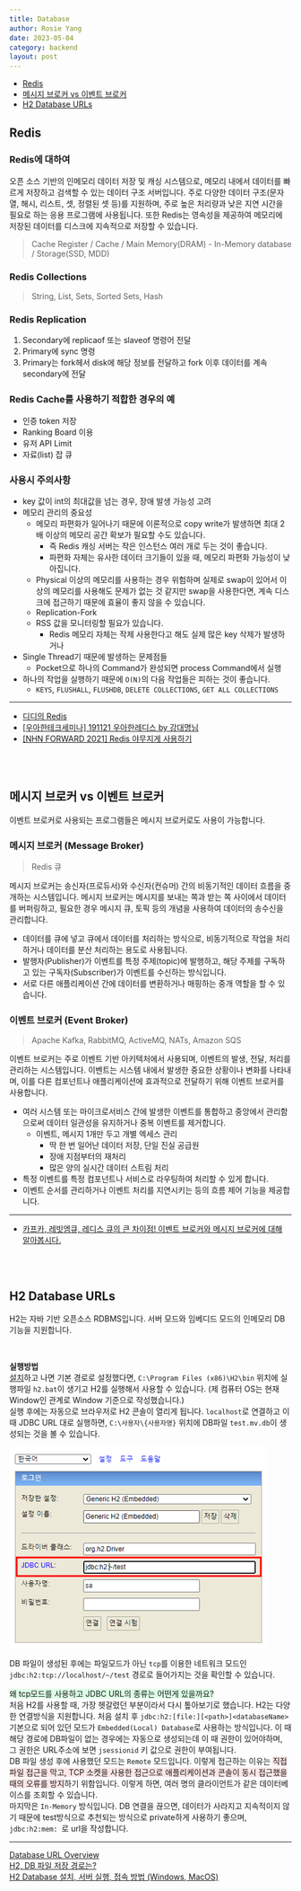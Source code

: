 ```yaml
---
title: Database
author: Rosie Yang
date: 2023-05-04
category: backend
layout: post
---
```


+ [Redis](/backend/2023/05/04/Database.html#redis)
+ [메시지 브로커 vs 이벤트 브로커](/backend/2023/05/04/Database.html#메시지-브로커-vs-이벤트-브로커)
+ [H2 Database URLs](/backend/2023/05/04/Database.html#h2-database-urls)

## Redis
### Redis에 대하여
오픈 소스 기반의 인메모리 데이터 저장 및 캐싱 시스템으로, 메모리 내에서 데이터를 빠르게 저장하고 검색할 수 있는 데이터 구조 서버입니다. 주로 다양한 데이터 구조(문자열, 해시, 리스트, 셋, 정렬된 셋 등)를 지원하며, 주로 높은 처리량과 낮은 지연 시간을 필요로 하는 응용 프로그램에 사용됩니다. 또한 Redis는 영속성을 제공하여 메모리에 저장된 데이터를 디스크에 지속적으로 저장할 수 있습니다.
> Cache Register / Cache / Main Memory(DRAM) - In-Memory database / Storage(SSD, MDD)  

### Redis Collections
> String, List, Sets, Sorted Sets, Hash  

### Redis Replication
1. Secondary에 replicaof 또는 slaveof 명령어 전달
2. Primary에 sync 명령
3. Primary는 fork헤서 disk에 해당 정보를 전달하고 fork 이후 데이터를 계속 secondary에 전달

### Redis Cache를 사용하기 적합한 경우의 예
+ 인증 token 저장
+ Ranking Board 이용
+ 유저 API Limit
+ 자료(list) 잡 큐

### 사용시 주의사항
+ key 값이 int의 최대값을 넘는 경우, 장애 발생 가능성 고려
+ 메모리 관리의 중요성
  + 메모리 파편화가 일어나기 때문에 이론적으로 copy write가 발생하면 최대 2배 이상의 메모리 공간 확보가 필요할 수도 있습니다.
    + 즉 Redis 캐싱 서버는 작은 인스턴스 여러 개로 두는 것이 좋습니다.
    + 파편화 자체는 유사한 데이터 크기들이 있을 때, 메모리 파편화 가능성이 낮아집니다.
  + Physical 이상의 메모리를 사용하는 경우 위험하며 실제로 swap이 있어서 이상의 메모리를 사용해도 문제가 없는 것 같지만 swap을 사용한다면, 계속 디스크에 접근하기 때문에 효율이 좋지 않을 수 있습니다.
  + Replication-Fork
  + RSS 값을 모니터링할 필요가 있습니다.
    + Redis 메모리 자체는 작제 사용한다고 해도 실제 많은 key 삭제가 발생하거나 
+ Single Thread기 때문에 발생하는 문제점들
  + Pocket으로 하나의 Command가 완성되면 process Command에서 실행
 + 하나의 작업을 실행하기 때문에 ```O(N)```의 다음 작업들은 피하는 것이 좋습니다.
    + ```KEYS```, ```FLUSHALL```, ```FLUSHDB```, ```DELETE COLLECTIONS```, ```GET ALL COLLECTIONS```

****
+ [디디의 Redis](https://www.youtube.com/watch?v=Gimv7hroM8A&ab_channel=%EC%9A%B0%EC%95%84%ED%95%9C%ED%85%8C%ED%81%AC)  
+ [[우아한테크세미나] 191121 우아한레디스 by 강대명님](https://www.youtube.com/watch?v=mPB2CZiAkKM&ab_channel=%EC%9A%B0%EC%95%84%ED%95%9C%ED%85%8C%ED%81%AC)  
+ [[NHN FORWARD 2021] Redis 야무지게 사용하기](https://www.youtube.com/watch?v=92NizoBL4uA&ab_channel=NHNCloud)  

<br><br>

## 메시지 브로커 vs 이벤트 브로커
이벤트 브로커로 사용되는 프로그램들은 메시지 브로커로도 사용이 가능합니다.

### 메시지 브로커 (Message Broker)
> Redis 큐

메시지 브로커는 송신자(프로듀서)와 수신자(컨슈머) 간의 비동기적인 데이터 흐름을 중개하는 시스템입니다. 메시지 브로커는 메시지를 보내는 쪽과 받는 쪽 사이에서 데이터를 버퍼링하고, 필요한 경우 메시지 큐, 토픽 등의 개념을 사용하여 데이터의 송수신을 관리합니다.  
+ 데이터를 큐에 넣고 큐에서 데이터를 처리하는 방식으로, 비동기적으로 작업을 처리하거나 데이터를 분산 처리하는 용도로 사용됩니다.
+ 발행자(Publisher)가 이벤트를 특정 주제(topic)에 발행하고, 해당 주제를 구독하고 있는 구독자(Subscriber)가 이벤트를 수신하는 방식입니다.
+ 서로 다른 애플리케이션 간에 데이터를 변환하거나 매핑하는 중개 역할을 할 수 있습니다.

### 이벤트 브로커 (Event Broker)
> Apache Kafka, RabbitMQ, ActiveMQ, NATs, Amazon SQS

이벤트 브로커는 주로 이벤트 기반 아키텍처에서 사용되며, 이벤트의 발생, 전달, 처리를 관리하는 시스템입니다. 이벤트는 시스템 내에서 발생한 중요한 상황이나 변화를 나타내며, 이를 다른 컴포넌트나 애플리케이션에 효과적으로 전달하기 위해 이벤트 브로커를 사용합니다.  
+ 여러 시스템 또는 마이크로서비스 간에 발생한 이벤트를 통합하고 중앙에서 관리함으로써 데이터 일관성을 유지하거나 중복 이벤트를 제거합니다.
  + 이벤트, 메시지 1개만 두고 개별 엑세스 관리
    + 딱 한 번 일어난 데이터 저장, 단일 진실 공급원
    + 장애 지점부터의 재처리
    + 많은 양의 실시간 데이터 스트림 처리
+ 특정 이벤트를 특정 컴포넌트나 서비스로 라우팅하여 처리할 수 있게 합니다.
+ 이벤트 순서를 관리하거나 이벤트 처리를 지연시키는 등의 흐름 제어 기능을 제공합니다.
****
+ [카프카, 레빗엠큐, 레디스 큐의 큰 차이점! 이벤트 브로커와 메시지 브로커에 대해 알아봅시다.](https://youtu.be/H_DaPyUOeTo)

<br><br>

## H2 Database URLs
H2는 자바 기반 오픈소스 RDBMS입니다. 서버 모드와 임베디드 모드의 인메모리 DB 기능을 지원합니다.

<br>

**실행방법**  
[설치](https://www.h2database.com/html/main.html)하고 나면 기본 경로로 설정했다면, ```C:\Program Files (x86)\H2\bin``` 위치에 실행파일 ```h2.bat```이 생기고 H2를 실행해서 사용할 수 있습니다. (제 컴퓨터 OS는 현재 Window인 관계로 Window 기준으로 작성했습니다.)  
실행 후에는 자동으로 브라우저로 H2 콘솔이 열리게 됩니다. ```localhost```로 연결하고 이 때 JDBC URL 대로 실행하면, ```C:\사용자\{사용자명}``` 위치에 DB파일 ```test.mv.db```이 생성되는 것을 볼 수 있습니다.

![h2_console.png](/assets/gitbook/post_images/db/h2_console.png)

DB 파일이 생성된 후에는 파일모드가 아닌 ```tcp```를 이용한 네트워크 모드인 ```jdbc:h2:tcp://localhost/~/test``` 경로로 들어가지는 것을 확인할 수 있습니다.

<span style="background-color:#DCFFE4">왜 tcp모드를 사용하고 JDBC URL의 종류는 어떤게 있을까요?</span>  
처음 H2를 사용할 때, 가장 헷갈렸던 부분이라서 다시 톺아보기로 했습니다. H2는 다양한 연결방식을 지원합니다. 처음 설치 후 ```jdbc:h2:[file:][<path>]<databaseName>``` 기본으로 되어 있던 모드가 ```Embedded(Local) Database```로 사용하는 방식입니다. 이 때 해당 경로에 DB파일이 없는 경우에는 자동으로 생성되는데 이 때 권한이 있어야하며, 그 권한은 URL주소에 보면 ```jsessionid``` 키 값으로 권한이 부여됩니다.  
DB 파일 생성 후에 사용했던 모드는 ```Remote``` 모드입니다. 이렇게 접근하는 이유는 <span style="background-color:#FFE6E6">직접 파일 접근을 막고, TCP 소켓을 사용한 접근으로 애플리케이션과 콘솔이 동시 접근했을 때의 오류를 방지</span>하기 위함입니다. 이렇게 하면, 여러 명의 클라이언트가 같은 데이터베이스를 조회할 수 있습니다.     
마지막은 ```In-Memory``` 방식입니다. DB 연결을 끊으면, 데이터가 사라지고 지속적이지 않기 때문에 test방식으로 추천되는 방식으로 private하게 사용하기 좋으며, ```jdbc:h2:mem: ```로 url을 작성합니다.

****
[Database URL Overview](https://h2database.com/html/features.html#database_url)  
[H2, DB 파일 저장 경로는?](http://1042102.blogspot.com/2019/07/h2-db.html)  
[H2 Database 설치, 서버 실행, 접속 방법 (Windows, MacOS)](https://atoz-develop.tistory.com/entry/H2-Database-%EC%84%A4%EC%B9%98-%EC%84%9C%EB%B2%84-%EC%8B%A4%ED%96%89-%EC%A0%91%EC%86%8D-%EB%B0%A9%EB%B2%95)